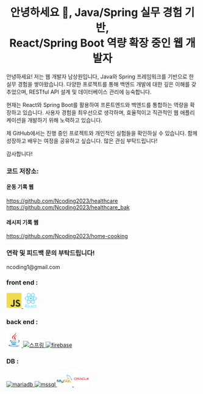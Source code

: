 <h1 align="center">안녕하세요 👋, Java/Spring 실무 경험 기반,<br>
	React/Spring Boot 역량 확장 중인 웹 개발자</h1>
<text>
 

안녕하세요! 저는 웹 개발자 남상원입니다, Java와 Spring 프레임워크를 기반으로 한 실무 경험을 쌓아왔습니다. 다양한 프로젝트를 통해 백엔드 개발에 대한 깊은 이해를 갖추었으며, RESTful API 설계 및 데이터베이스 관리에 능숙합니다.

현재는 React와 Spring Boot를 활용하여 프론트엔드와 백엔드를 통합하는 역량을 확장하고 있습니다. 사용자 경험을 최우선으로 생각하며, 효율적이고 직관적인 웹 애플리케이션을 개발하기 위해 노력하고 있습니다.

제 GitHub에서는 진행 중인 프로젝트와 개인적인 실험들을 확인하실 수 있습니다. 함께 성장하고 배우는 여정을 공유하고 싶습니다. 많은 관심 부탁드립니다!

감사합니다!
</text>
<h3 align="left">코드 저장소:</h3>
<h4 align="left">운동 기록 웹</h4>
<a href="https://github.com/Ncoding2023/healthcare" 대상="_blank" rel="noreferrer">https://github.com/Ncoding2023/healthcare</a> <br>
<a href="https://github.com/Ncoding2023/healthcare_bak" 대상="_blank" rel="noreferrer">https://github.com/Ncoding2023/healthcare_bak</a> <br>
<h4 align="left">레시피 기록 웹</h4>
<a href="https://github.com/Ncoding2023/home-cooking" 대상="_blank" rel="noreferrer">https://github.com/Ncoding2023/home-cooking</a> <br>

<h3 align="left">연락 및 피드백 문의 부탁드립니다!</h3>
<p align="left"> ncoding1@gmail.com </p>
	

<h3 align="left"></h3>
<p align="left">
</p>
<h3 align="left"> front end :</h3>
 <p align="left">
   <a href="https://developer.mozilla.org/en-US/docs/웹/JavaScript" 대상="_blank" rel="noreferrer"> <img src="https://raw.githubusercontent.com/devicons/devicon/master/icons/javascript/javascript-original.svg" alt="javascript" width="40" height="40"/> </a> 
  <a href="https://reactjs.org/" 대상="_blank" rel="noreferrer"> <img src="https://raw.githubusercontent.com/devicons/devicon/master/icons/react/react-original-wordmark.svg" alt="리액트" width="40" height="40"/> </a>
</p>
<h3 align="left">back end : </h3>
<p align="left"> 
 <a href="https://www.java.com" 대상="_blank" rel="noreferrer"> <img src="https://raw.githubusercontent.com/devicons/devicon/master/icons/java/java-original.svg" alt="java" width="40" height="40"/> </a> 
  <a href="https://spring.io/" 대상="_blank" rel="noreferrer"> <img src="https://www.vectorlogo.zone/logos/springio/springio-icon.svg" alt="스프링" width="40" height="40"/> </a>
 <a href="https://firebase.google.com/" target="_blank" rel="noreferrer"> <img src="https://www.vectorlogo.zone/logos/firebase/firebase-icon.svg" alt="firebase" width="40" height="40"/> </a> 
  </p>
 <h3 align="left"> DB :</h3>
 <p align="left">
    <a href="https://mariadb.org/" 대상="_blank" rel="참조 없음"> <img src="https://www.vectorlogo.zone/logos/mariadb/mariadb-icon.svg" alt="mariadb" width="40" height="40"/> </a> 
  <a href="https://www.microsoft.com/en-us/sql-server" 대상="_blank" rel="참조 없음"> <img src="https://www.svgrepo.com/show/303229/microsoft-sql-server-logo.svg" alt="mssql" width="40" height="40"/> </a> 
  <a href="https://www.mysql.com/" 대상="_blank" rel="참조 없음"> <img src="https://raw.githubusercontent.com/devicons/devicon/master/icons/mysql/mysql-original-wordmark.svg" alt="mysql" width="40" height="40"/> </a> 
  <a href="https://www.oracle.com/" target="_blank" rel="noreferrer"> <img src="https://raw.githubusercontent.com/devicons/devicon/master/icons/oracle/oracle-original.svg" alt="오라클" width="40" height="40"/> </a> 
</p>
 
